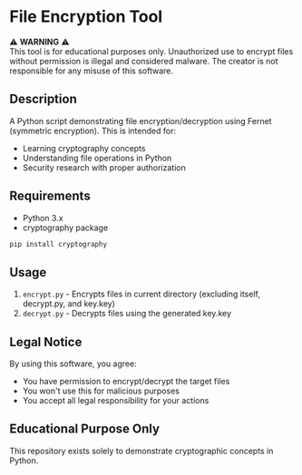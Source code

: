 # File Encryption Tool

⚠️ **WARNING** ⚠️  
This tool is for educational purposes only. Unauthorized use to encrypt files without permission is illegal and considered malware. The creator is not responsible for any misuse of this software.

## Description
A Python script demonstrating file encryption/decryption using Fernet (symmetric encryption). This is intended for:
- Learning cryptography concepts
- Understanding file operations in Python
- Security research with proper authorization

## Requirements
- Python 3.x
- cryptography package
```cmd
pip install cryptography
```

## Usage
1. `encrypt.py` - Encrypts files in current directory (excluding itself, decrypt.py, and key.key)
2. `decrypt.py` - Decrypts files using the generated key.key

## Legal Notice
By using this software, you agree:
- You have permission to encrypt/decrypt the target files
- You won't use this for malicious purposes
- You accept all legal responsibility for your actions

## Educational Purpose Only
This repository exists solely to demonstrate cryptographic concepts in Python.
